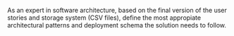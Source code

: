 As an expert in software architecture, based on the final version of the user stories and storage system (CSV files), define the most appropiate architectural patterns and deployment schema the solution needs to follow.